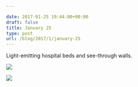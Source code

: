 ```yaml
---

date: 2017-01-25 19:44:00+00:00
draft: false
title: January 25
type: post
url: /blog/2017/1/january-25
---
```


Light-emitting hospital beds and see-through walls.



  
![](/images/2017-01-25-20171january-25/IMG_0541.jpg)

  

  
![](/images/2017-01-25-20171january-25/IMG_0539.jpg)

  



